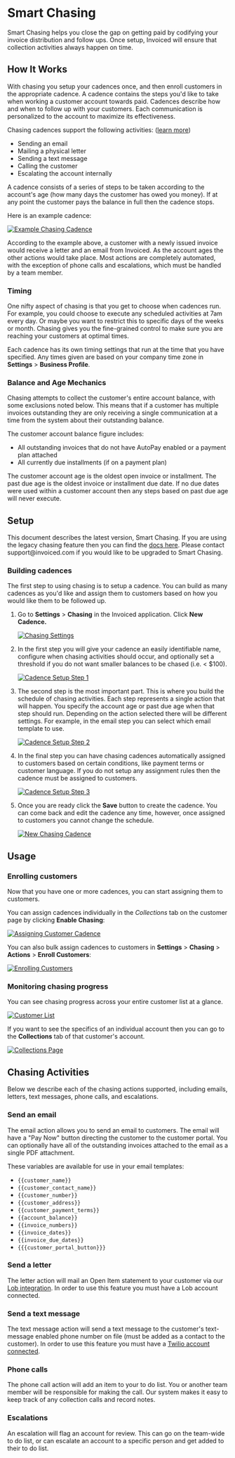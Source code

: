 # Smart Chasing

Smart Chasing helps you close the gap on getting paid by codifying your invoice distribution and follow ups. Once setup, Invoiced will ensure that collection activities always happen on time.

## How It Works

With chasing you setup your cadences once, and then enroll customers in the appropriate cadence. A cadence contains the steps you'd like to take when working a customer account towards paid. Cadences describe how and when to follow up with your customers. Each communication is personalized to the account to maximize its effectiveness.

Chasing cadences support the following activities: ([learn more](#chasing-activities))
- Sending an email
- Mailing a physical letter
- Sending a text message
- Calling the customer
- Escalating the account internally

A cadence consists of a series of steps to be taken according to the account's age (how many days the customer has owed you money). If at any point the customer pays the balance in full then the cadence stops.

Here is an example cadence:

[![Example Chasing Cadence](../img/chasing-cadence-example.png)](../img/chasing-cadence-example.png)

According to the example above, a customer with a newly issued invoice would receive a letter and an email from Invoiced. As the account ages the other actions would take place. Most actions are completely automated, with the exception of phone calls and escalations, which must be handled by a team member. 

### Timing

One nifty aspect of chasing is that you get to choose when cadences run. For example, you could choose to execute any scheduled activities at 7am every day. Or maybe you want to restrict this to specific days of the weeks or month. Chasing gives you the fine-grained control to make sure you are reaching your customers at optimal times.

Each cadence has its own timing settings that run at the time that you have specified. Any times given are based on your company time zone in **Settings** > **Business Profile**.

### Balance and Age Mechanics

Chasing attempts to collect the customer's entire account balance, with some exclusions noted below. This means that if a customer has multiple invoices outstanding they are only receiving a single communication at a time from the system about their outstanding balance.

The customer account balance figure includes:
- All outstanding invoices that do not have AutoPay enabled or a payment plan attached
- All currently due installments (if on a payment plan)

The customer account age is the oldest open invoice or installment. The past due age is the oldest invoice or installment due date. If no due dates were used within a customer account then any steps based on past due age will never execute.

## Setup

<p class="alert alert-info">This document describes the latest version, Smart Chasing. If you are using the legacy chasing feature then you can find the <a href="/docs/guides/chasing-legacy">docs here</a>. Please contact support@invoiced.com if you would like to be upgraded to Smart Chasing.</p>

### Building cadences

The first step to using chasing is to setup a cadence. You can build as many cadences as you'd like and assign them to customers based on how you would like them to be followed up.

1. Go to **Settings** > **Chasing** in the Invoiced application. Click **New Cadence.**

   [![Chasing Settings](../img/chasing-cadence-settings.png)](../img/chasing-cadence-settings.png)

2. In the first step you will give your cadence an easily identifiable name, configure when chasing activities should occur, and optionally set a threshold if you do not want smaller balances to be chased (i.e. < $100).

   [![Cadence Setup Step 1](../img/chasing-cadence-step-1.png)](../img/chasing-cadence-step-1.png)

3. The second step is the most important part. This is where you build the schedule of chasing activities. Each step represents a single action that will happen. You specify the account age or past due age when that step should run. Depending on the action selected there will be different settings. For example, in the email step you can select which email template to use.

   [![Cadence Setup Step 2](../img/chasing-cadence-step-2.png)](../img/chasing-cadence-step-2.png)

4. In the final step you can have chasing cadences automatically assigned to customers based on certain conditions, like payment terms or customer language. If you do not setup any assignment rules then the cadence must be assigned to customers.

   [![Cadence Setup Step 3](../img/chasing-cadence-step-3.png)](../img/chasing-cadence-step-3.png)

5. Once you are ready click the **Save** button to create the cadence. You can come back and edit the cadence any time, however, once assigned to customers you cannot change the schedule.

   [![New Chasing Cadence](../img/chasing-cadence-saved.png)](../img/chasing-cadence-saved.png)

## Usage

### Enrolling customers

Now that you have one or more cadences, you can start assigning them to customers.

You can assign cadences individually in the *Collections* tab on the customer page by clicking **Enable Chasing**:

[![Assigning Customer Cadence](../img/chasing-assign-cadence.png)](../img/chasing-assign-cadence.png)

You can also bulk assign cadences to customers in **Settings** > **Chasing** > **Actions** > **Enroll Customers**:

[![Enrolling Customers](../img/chasing-mass-assignment.png)](../img/chasing-mass-assignment.png)

### Monitoring chasing progress

You can see chasing progress across your entire customer list at a glance.

[![Customer List](../img/chasing-customer-list.png)](../img/chasing-customer-list.png)

If you want to see the specifics of an individual account then you can go to the **Collections** tab of that customer's account.

[![Collections Page](../img/customer-collection-history.png)](../img/customer-collection-history.png)

## Chasing Activities

Below we describe each of the chasing actions supported, including emails, letters, text messages, phone calls, and escalations.

### Send an email

The email action allows you to send an email to customers. The email will have a "Pay Now" button directing the customer to the customer portal. You can optionally have all of the outstanding invoices attached to the email as a single PDF attachment.

These variables are available for use in your email templates:
- `{{customer_name}}`
- `{{customer_contact_name}}`
- `{{customer_number}}`
- `{{customer_address}}`
- `{{customer_payment_terms}}`
- `{{account_balance}}`
- `{{invoice_numbers}}`
- `{{invoice_dates}}`
- `{{invoice_due_dates}}`
- `{{{customer_portal_button}}}`

### Send a letter

The letter action will mail an Open Item statement to your customer via our [Lob integration](/docs/integrations/lob). In order to use this feature you must have a Lob account connected.

### Send a text message

The text message action will send a text message to the customer's text-message enabled phone number on file (must be added as a contact to the customer). In order to use this feature you must have a [Twilio account connected](/docs/integrations/twilio).

### Phone calls

The phone call action will add an item to your to do list. You or another team member will be responsible for making the call. Our system makes it easy to keep track of any collection calls and record notes.

### Escalations

An escalation will flag an account for review. This can go on the team-wide to do list, or can escalate an account to a specific person and get added to their to do list.